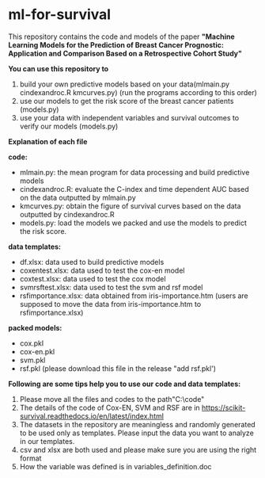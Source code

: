 # ml-for-survival
This repository contains the code and models of the paper **"Machine Learning Models for the Prediction of Breast Cancer Prognostic: Application and Comparison Based on a Retrospective Cohort Study"**

**You can use this repository to**
1. build your own predictive models based on your data(mlmain.py cindexandroc.R kmcurves.py) (run the programs according to this order)
2. use our models to get the risk score of the breast cancer patients (models.py)
3. use your data with independent variables and survival outcomes to verify our models (models.py)

**Explanation of each file**

**code:**
- mlmain.py: the mean program for data processing and build predictive models
- cindexandroc.R: evaluate the C-index and time dependent AUC based on the data outputted by mlmain.py
- kmcurves.py: obtain the figure of survival curves based on the data outputted by cindexandroc.R
- models.py: load the models we packed and use the models to predict the risk score.

**data templates:**
- df.xlsx: data used to build predictive models
- coxentest.xlsx: data used to test the cox-en model
- coxtest.xlsx: data used to test the cox model
- svmrsftest.xlsx: data used to test the svm and rsf model
- rsfimportance.xlsx:  data obtained from iris-importance.htm (users are supposed to move the data from iris-importance.htm to rsfimportance.xlsx)

**packed models:**
- cox.pkl
- cox-en.pkl
- svm.pkl
- rsf.pkl (please download this file in the release "add rsf.pkl')

**Following are some tips help you to use our code and data templates:**
1. Please move all the files and codes to the path"C:\code"
2. The details of the code of Cox-EN, SVM and RSF are in https://scikit-survival.readthedocs.io/en/latest/index.html
3. The datasets in the repository are meaningless and randomly generated to be used only as templates. Please input the data you want to analyze in our templates.
4. csv and xlsx are both used and please make sure you are using the right format
5. How the variable was defined is in variables_definition.doc
